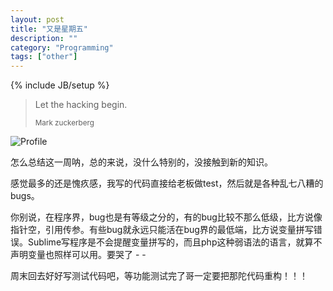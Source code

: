 ```yaml
---
layout: post
title: "又是星期五"
description: ""
category: "Programming"
tags: ["other"]
---
```


{% include JB/setup %}

<blockquote>
	<p>Let the hacking begin.</p>
	<small>Mark zuckerberg</small>
</blockquote>

![Profile](https://fbcdn-sphotos-f-a.akamaihd.net/hphotos-ak-frc3/1069924_548809328490388_1717211139_n.jpg)

怎么总结这一周呐，总的来说，没什么特别的，没接触到新的知识。

感觉最多的还是愧疚感，我写的代码直接给老板做test，然后就是各种乱七八糟的bugs。

你别说，在程序界，bug也是有等级之分的，有的bug比较不那么低级，比方说像指针空，引用传参。有些bug就永远只能活在bug界的最低端，比方说变量拼写错误。Sublime写程序是不会提醒变量拼写的，而且php这种弱语法的语言，就算不声明变量也照样可以用。要哭了 - -

周末回去好好写测试代码吧，等功能测试完了哥一定要把那陀代码重构！！！
